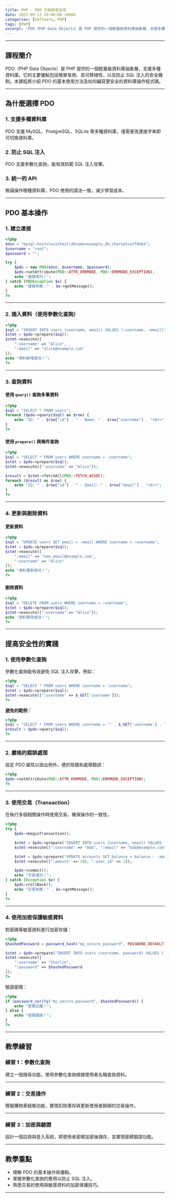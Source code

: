 ```yaml
---
title: PHP - PDO 介紹與安全性 
date: 2023-09-13 19:00:00 +0800
categories: [Software, PHP]
tags: [PHP] 
excerpt: "PDO（PHP Data Objects）是 PHP 提供的一個輕量級資料庫抽象層，支援多種資料庫。它的主要優點包括簡單易用、具可移植性，以及防止 SQL 注入的安全機制。本課程將介紹 PDO 的基本使用方法及如何編寫更安全的資料庫操作程式碼。"
---
```


---

## 課程簡介  
PDO（PHP Data Objects）是 PHP 提供的一個輕量級資料庫抽象層，支援多種資料庫。它的主要優點包括簡單易用、具可移植性，以及防止 SQL 注入的安全機制。本課程將介紹 PDO 的基本使用方法及如何編寫更安全的資料庫操作程式碼。

---

## 為什麼選擇 PDO  

### 1. 支援多種資料庫  
PDO 支援 MySQL、PostgreSQL、SQLite 等多種資料庫，僅需更改連接字串即可切換資料庫。

### 2. 防止 SQL 注入  
PDO 支援參數化查詢，能有效防範 SQL 注入攻擊。

### 3. 統一的 API  
無論操作哪種資料庫，PDO 使用的語法一致，減少學習成本。

---

## PDO 基本操作  

### 1. 建立連接  
```php
<?php
$dsn = "mysql:host=localhost;dbname=example_db;charset=utf8mb4";
$username = "root";
$password = "";

try {
    $pdo = new PDO($dsn, $username, $password);
    $pdo->setAttribute(PDO::ATTR_ERRMODE, PDO::ERRMODE_EXCEPTION);
    echo "連接成功！";
} catch (PDOException $e) {
    echo "連接失敗：" . $e->getMessage();
}
?>
```

---

### 2. 插入資料（使用參數化查詢）  
```php
<?php
$sql = "INSERT INTO users (username, email) VALUES (:username, :email)";
$stmt = $pdo->prepare($sql);
$stmt->execute([
    ":username" => "Alice",
    ":email" => "alice@example.com"
]);
echo "資料新增成功！";
?>
```

---

### 3. 查詢資料  
#### 使用 `query()` 查詢多筆資料  
```php
<?php
$sql = "SELECT * FROM users";
foreach ($pdo->query($sql) as $row) {
    echo "ID: " . $row["id"] . " - Name: " . $row["username"] . "<br>";
}
?>
```

#### 使用 `prepare()` 與條件查詢  
```php
<?php
$sql = "SELECT * FROM users WHERE username = :username";
$stmt = $pdo->prepare($sql);
$stmt->execute([":username" => "Alice"]);

$result = $stmt->fetchAll(PDO::FETCH_ASSOC);
foreach ($result as $row) {
    echo "ID: " . $row["id"] . " - Email: " . $row["email"] . "<br>";
}
?>
```

---

### 4. 更新與刪除資料  
#### 更新資料  
```php
<?php
$sql = "UPDATE users SET email = :email WHERE username = :username";
$stmt = $pdo->prepare($sql);
$stmt->execute([
    ":email" => "new_email@example.com",
    ":username" => "Alice"
]);
echo "資料更新成功！";
?>
```

#### 刪除資料  
```php
<?php
$sql = "DELETE FROM users WHERE username = :username";
$stmt = $pdo->prepare($sql);
$stmt->execute([":username" => "Alice"]);
echo "資料刪除成功！";
?>
```

---

## 提高安全性的實踐  

### 1. 使用參數化查詢  
參數化查詢能有效避免 SQL 注入攻擊，例如：  
```php
<?php
$sql = "SELECT * FROM users WHERE username = :username";
$stmt = $pdo->prepare($sql);
$stmt->execute([":username" => $_GET['username']]);
?>
```

**避免的範例：**  
```php
<?php
$sql = "SELECT * FROM users WHERE username = '" . $_GET['username'] . "'";  // 容易被注入攻擊
$result = $pdo->query($sql);
?>
```

---

### 2. 嚴格的錯誤處理  
設定 PDO 屬性以拋出例外，便於除錯和處理錯誤：  
```php
<?php
$pdo->setAttribute(PDO::ATTR_ERRMODE, PDO::ERRMODE_EXCEPTION);
?>
```

---

### 3. 使用交易（Transaction）  
在執行多個相關操作時使用交易，確保操作的一致性。  
```php
<?php
try {
    $pdo->beginTransaction();

    $stmt = $pdo->prepare("INSERT INTO users (username, email) VALUES (:username, :email)");
    $stmt->execute([":username" => "Bob", ":email" => "bob@example.com"]);

    $stmt = $pdo->prepare("UPDATE accounts SET balance = balance - :amount WHERE user_id = :user_id");
    $stmt->execute([":amount" => 100, ":user_id" => 1]);

    $pdo->commit();
    echo "交易成功！";
} catch (Exception $e) {
    $pdo->rollBack();
    echo "交易失敗：" . $e->getMessage();
}
?>
```

---

### 4. 使用加密保護敏感資料  
對密碼等敏感資料進行加密存儲：  
```php
<?php
$hashedPassword = password_hash("my_secure_password", PASSWORD_DEFAULT);

$stmt = $pdo->prepare("INSERT INTO users (username, password) VALUES (:username, :password)");
$stmt->execute([
    ":username" => "Charlie",
    ":password" => $hashedPassword
]);
?>
```

驗證密碼：  
```php
<?php
if (password_verify("my_secure_password", $hashedPassword)) {
    echo "密碼正確！";
} else {
    echo "密碼錯誤！";
}
?>
```

---

## 教學練習  

### 練習 1：參數化查詢  
建立一個搜尋功能，使用參數化查詢根據使用者名稱查詢資料。  

---

### 練習 2：交易操作  
模擬購物車結帳功能，實現扣除庫存與更新使用者餘額的交易操作。  

---

### 練習 3：加密與驗證  
設計一個註冊與登入系統，將使用者密碼加密後儲存，並實現密碼驗證功能。  

---

## 教學重點  
- 理解 PDO 的基本操作與優點。  
- 掌握參數化查詢的應用以防止 SQL 注入。  
- 熟悉交易的使用與敏感資料的加密保護技巧。  

---
